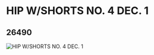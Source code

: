 # HIP W/SHORTS NO. 4 DEC. 1
## 26490
![HIP W/SHORTS NO. 4 DEC. 1](https://lc-www-live-s.legocdn.com/media/bricks/5/2/6151294.jpg)